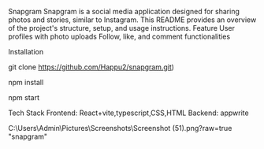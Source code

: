 Snapgram
Snapgram is a social media application designed for sharing photos and stories, similar to Instagram. This README provides an overview of the project's structure, setup, and usage instructions.
Feature
    User profiles with photo uploads
    Follow, like, and comment functionalities

Installation


git clone https://github.com/Happu2/snapgram.git)

npm install

npm start


Tech Stack
  Frontend: React+vite,typescript,CSS,HTML
    Backend: appwrite

C:\Users\Admin\Pictures\Screenshots\Screenshot (51).png?raw=true "snapgram"

    




    
